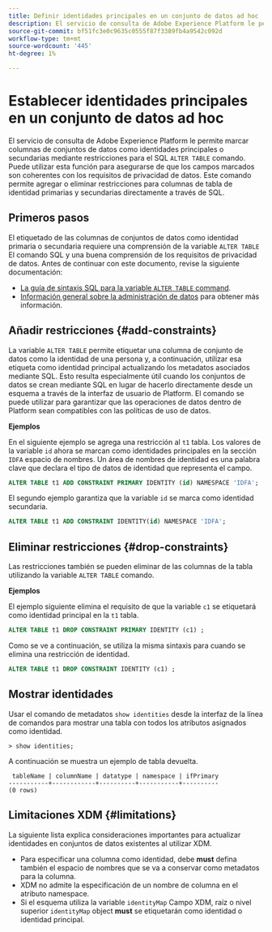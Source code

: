 ```yaml
---
title: Definir identidades principales en un conjunto de datos ad hoc
description: El servicio de consulta de Adobe Experience Platform le permite establecer una identidad o una identidad principal para los campos de conjuntos de datos de esquema específicos directamente a través del comando SQL ALTER TABLE. En el documento se explica cómo utilizar el comando ALTER TABLE para establecer una identidad primaria o una identidad secundaria.
source-git-commit: bf51fc3e0c9635c0555f87f3389fb4a9542c092d
workflow-type: tm+mt
source-wordcount: '445'
ht-degree: 1%

---
```


# Establecer identidades principales en un conjunto de datos ad hoc

El servicio de consulta de Adobe Experience Platform le permite marcar columnas de conjuntos de datos como identidades principales o secundarias mediante restricciones para el SQL `ALTER TABLE` comando. Puede utilizar esta función para asegurarse de que los campos marcados son coherentes con los requisitos de privacidad de datos. Este comando permite agregar o eliminar restricciones para columnas de tabla de identidad primarias y secundarias directamente a través de SQL.

## Primeros pasos

El etiquetado de las columnas de conjuntos de datos como identidad primaria o secundaria requiere una comprensión de la variable `ALTER TABLE` El comando SQL y una buena comprensión de los requisitos de privacidad de datos. Antes de continuar con este documento, revise la siguiente documentación:

* [La guía de sintaxis SQL para la variable `ALTER TABLE` command](../sql/syntax.md).
* [Información general sobre la administración de datos](../../data-governance/home.md) para obtener más información.

## Añadir restricciones {#add-constraints}

La variable `ALTER TABLE` permite etiquetar una columna de conjunto de datos como la identidad de una persona y, a continuación, utilizar esa etiqueta como identidad principal actualizando los metadatos asociados mediante SQL. Esto resulta especialmente útil cuando los conjuntos de datos se crean mediante SQL en lugar de hacerlo directamente desde un esquema a través de la interfaz de usuario de Platform. El comando se puede utilizar para garantizar que las operaciones de datos dentro de Platform sean compatibles con las políticas de uso de datos.

**Ejemplos**

En el siguiente ejemplo se agrega una restricción al `t1` tabla. Los valores de la variable `id` ahora se marcan como identidades principales en la sección `IDFA` espacio de nombres. Un área de nombres de identidad es una palabra clave que declara el tipo de datos de identidad que representa el campo.

```sql
ALTER TABLE t1 ADD CONSTRAINT PRIMARY IDENTITY (id) NAMESPACE 'IDFA';
```

El segundo ejemplo garantiza que la variable `id` se marca como identidad secundaria.

```sql
ALTER TABLE t1 ADD CONSTRAINT IDENTITY(id) NAMESPACE 'IDFA';
```

## Eliminar restricciones {#drop-constraints}

Las restricciones también se pueden eliminar de las columnas de la tabla utilizando la variable `ALTER TABLE` comando.

**Ejemplos**

El ejemplo siguiente elimina el requisito de que la variable `c1` se etiquetará como identidad principal en la `t1` tabla.

```sql
ALTER TABLE t1 DROP CONSTRAINT PRIMARY IDENTITY (c1) ;
```

Como se ve a continuación, se utiliza la misma sintaxis para cuando se elimina una restricción de identidad.

```sql
ALTER TABLE t1 DROP CONSTRAINT IDENTITY (c1) ;
```

## Mostrar identidades

Usar el comando de metadatos `show identities` desde la interfaz de la línea de comandos para mostrar una tabla con todos los atributos asignados como identidad.

```shell
> show identities;
```

A continuación se muestra un ejemplo de tabla devuelta.

```console
 tableName | columnName | datatype | namespace | ifPrimary
-----------+------------+----------+-----------+----------
(0 rows)
```

## Limitaciones XDM {#limitations}

La siguiente lista explica consideraciones importantes para actualizar identidades en conjuntos de datos existentes al utilizar XDM.

* Para especificar una columna como identidad, debe **must** defina también el espacio de nombres que se va a conservar como metadatos para la columna.
* XDM no admite la especificación de un nombre de columna en el atributo namespace.
* Si el esquema utiliza la variable `identityMap` Campo XDM, raíz o nivel superior `identityMap` object **must** se etiquetarán como identidad o identidad principal.
